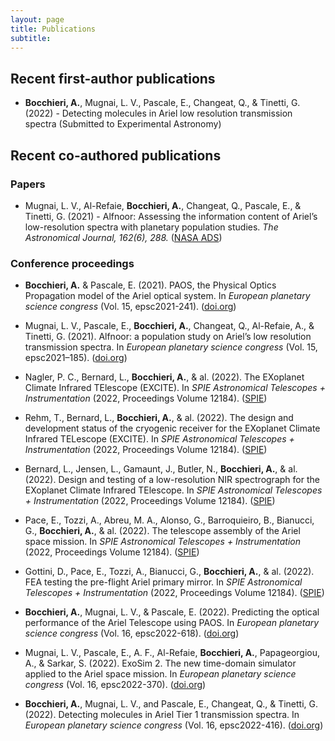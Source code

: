 ```yaml
---
layout: page
title: Publications
subtitle: 
---
```


<!-- To date, I have co-authored XX+ publications, of which YY are first-author works (h-index: HH). Have a look at my [ADS library](url) for the full record. -->

## Recent first-author publications

- **Bocchieri, A.**, Mugnai, L. V., Pascale, E., Changeat, Q., \& Tinetti, G. (2022) - Detecting molecules in Ariel low resolution transmission spectra (Submitted to Experimental Astronomy)

## Recent co-authored publications

### Papers

- Mugnai, L. V., Al-Refaie, **Bocchieri, A.**, Changeat, Q., Pascale, E., \& Tinetti, G. (2021) - Alfnoor: Assessing the information content of Ariel’s low-resolution spectra with planetary population studies. *The Astronomical Journal, 162(6), 288.* ([NASA ADS](https://ui.adsabs.harvard.edu/abs/2021AJ....162..288M/abstract))
  
### Conference proceedings

- **Bocchieri, A.** \& Pascale, E. (2021).
PAOS, the Physical Optics Propagation model of the Ariel optical system. In *European planetary science congress* (Vol. 15, epsc2021-241). ([doi.org](https://doi.org/10.5194/epsc2021-241))

- Mugnai, L. V., Pascale, E., **Bocchieri, A.**, Changeat, Q., Al-Refaie, A., \& Tinetti, G. (2021).
    Alfnoor: a population study on Ariel’s low resolution transmission spectra. In *European planetary science congress* (Vol. 15, epsc2021–185). ([doi.org](https://doi.org/10.5194/epsc2021-185))

- Nagler, P. C., Bernard, L., **Bocchieri, A.**, \& al. (2022).
    The EXoplanet Climate Infrared TElescope (EXCITE). In *SPIE Astronomical Telescopes + Instrumentation* (2022, Proceedings Volume 12184). ([SPIE](https://doi.org/10.1117/12.2629373))

- Rehm, T., Bernard, L., **Bocchieri, A.**, \& al. (2022).
    The design and development status of the cryogenic receiver for the EXoplanet Climate Infrared TELescope (EXCITE). In *SPIE Astronomical Telescopes + Instrumentation* (2022, Proceedings Volume 12184). ([SPIE](https://doi.org/10.1117/12.2629588))

- Bernard, L., Jensen, L., Gamaunt, J., Butler, N., **Bocchieri, A.**, \& al. (2022).
    Design and testing of a low-resolution NIR spectrograph for the EXoplanet Climate Infrared TElescope. In *SPIE Astronomical Telescopes + Instrumentation* (2022, Proceedings Volume 12184). ([SPIE](https://doi.org/10.1117/12.2629717))

- Pace, E., Tozzi, A., Abreu, M. A., Alonso, G., Barroquieiro, B., Bianucci, G., **Bocchieri, A.**, \& al. (2022).
    The telescope assembly of the Ariel space mission. In *SPIE Astronomical Telescopes + Instrumentation* (2022, Proceedings Volume 12184). ([SPIE](https://doi.org/10.1117/12.2629432))

- Gottini, D., Pace, E., Tozzi, A., Bianucci, G., **Bocchieri, A.**, \& al. (2022).
    FEA testing the pre-flight Ariel primary mirror. In *SPIE Astronomical Telescopes + Instrumentation* (2022, Proceedings Volume 12184). ([SPIE](https://doi.org/10.1117/12.2629815))

- **Bocchieri, A.**, Mugnai, L. V., \& Pascale, E. (2022).
Predicting the optical performance of the Ariel Telescope using PAOS. In *European planetary science congress* (Vol. 16, epsc2022-618). ([doi.org](https://doi.org/10.5194/epsc2022-618))

- Mugnai, L. V., Pascale, E., A. F., Al-Refaie, **Bocchieri, A.**, Papageorgiou, A.,  \& Sarkar, S. (2022).
    ExoSim 2. The new time-domain simulator applied to the Ariel space mission. In *European planetary science congress* (Vol. 16, epsc2022-370). ([doi.org](https://doi.org/10.5194/epsc2022-370))

- **Bocchieri, A.**, Mugnai, L. V., and Pascale, E., Changeat, Q., \& Tinetti, G. (2022).
Detecting molecules in Ariel Tier 1 transmission spectra. In *European planetary science congress* (Vol. 16, epsc2022-416). ([doi.org](https://doi.org/10.5194/epsc2022-416))